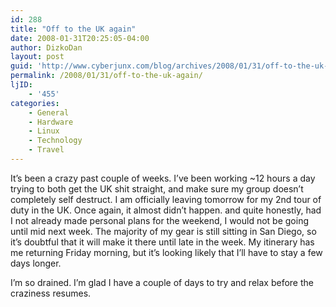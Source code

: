 ```yaml
---
id: 288
title: "Off to the UK again"
date: 2008-01-31T20:25:05-04:00
author: DizkoDan
layout: post
guid: 'http://www.cyberjunx.com/blog/archives/2008/01/31/off-to-the-uk-again/'
permalink: /2008/01/31/off-to-the-uk-again/
ljID:
    - '455'
categories:
    - General
    - Hardware
    - Linux
    - Technology
    - Travel
---
```


It’s been a crazy past couple of weeks. I’ve been working ~12 hours a day trying to both get the UK shit straight, and make sure my group doesn’t completely self destruct. I am officially leaving tomorrow for my 2nd tour of duty in the UK. Once again, it almost didn’t happen. and quite honestly, had I not already made personal plans for the weekend, I would not be going until mid next week. The majority of my gear is still sitting in San Diego, so it’s doubtful that it will make it there until late in the week. My itinerary has me returning Friday morning, but it’s looking likely that I’ll have to stay a few days longer.

I’m so drained. I’m glad I have a couple of days to try and relax before the craziness resumes.